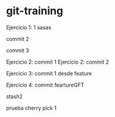 # git-training
Ejercicio 1: 1
sasas

commit 2


commit 3

Ejercicio 2: commit 1
Ejercicio 2: commit 2


Ejercicio 3: commit 1 desde feature

Ejercicio 4: commit feartureGFT

stash2


prueba cherry pick 1
